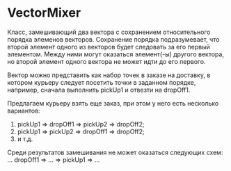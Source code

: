# VectorMixer
Класс, замешивающий два вектора с сохранением относительного порядка элеменов векторов. Сохранение порядка подразумевает, что второй элемент одного из векторов будет следовать за его первый элементом. Между ними могут оказаться элемент(-ы) другого вектора, но второй элемент одного вектора не может идти до его первого.

Вектор можно представить как набор точек в заказе на доставку, в котором курьеру следует посетить точки в заданном порядке, например, сначала выполнить pickUp1 и отвезти на dropOff1. 

Предлагаем курьеру взять еще заказ, при этом у него есть несколько вариантов:
 1) pickUp1 => dropOff1 => pickUp2 => dropOff2;
 2) pickUp1 => pickUp2 => dropOff1 => dropOff2;
 3) и т.д.

Среди результатов замешивания не может оказаться следующих схем: ... dropOff1 => ... => pickUp1 => ...
